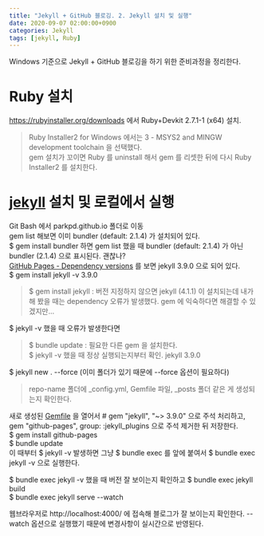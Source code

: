 ```yaml
---
title: "Jekyll + GitHub 블로깅. 2. Jekyll 설치 및 실행"
date: 2020-09-07 02:00:00+0900
categories: Jekyll
tags: [jekyll, Ruby]
---
```

Windows 기준으로 Jekyll + GitHub 블로깅을 하기 위한 준비과정을 정리한다.  
# Ruby 설치
<https://rubyinstaller.org/downloads> 에서 Ruby+Devkit 2.7.1-1 (x64) 설치.  
> Ruby Installer2 for Windows 에서는 3 - MSYS2 and MINGW development toolchain 을 선택했다.  
> gem 설치가 꼬이면 Ruby 를 uninstall 해서 gem 를 리셋한 뒤에 다시 Ruby Installer2 를 설치한다.  

# [jekyll](https://jekyllrb.com) 설치 및 로컬에서 실행
Git Bash 에서 parkpd.github.io 폴더로 이동  
gem list 해보면 이미 bundler (default: 2.1.4) 가 설치되어 있다.  
$ gem install bundler 하면 gem list 했을 때 bundler (default: 2.1.4) 가 아닌 bundler (2.1.4) 으로 표시된다. 괜찮나?  
[GitHub Pages - Dependency versions](https://pages.github.com/versions) 를 보면 jekyll 3.9.0 으로 되어 있다.  
$ gem install jekyll -v 3.9.0
> $ gem install jekyll : 버전 지정하지 않으면 jekyll (4.1.1) 이 설치되는데 내가 해 봤을 때는 dependency 오류가 발생했다. gem 에 익숙하다면 해결할 수 있겠지만...  

$ jekyll -v 했을 때 오류가 발생한다면
> $ bundle update : 필요한 다른 gem 을 설치한다.  
> $ jekyll -v 했을 때 정상 실행되는지부터 확인. jekyll 3.9.0  

$ jekyll new . --force (이미 폴더가 있기 때문에 --force 옵션이 필요하다)  
> repo-name 폴더에 _config.yml, Gemfile 파일, _posts 폴더 같은 게 생성되는지 확인한다.

새로 생성된 [Gemfile](https://bundler.io/v2.1/gemfile.html) 을 열어서 \# gem "jekyll", "~> 3.9.0" 으로 주석 처리하고, gem "github-pages", group: :jekyll_plugins 으로 주석 제거한 뒤 저장한다.  
$ gem install github-pages  
$ bundle update  
이 때부터 $ jekyll -v 발생하면 그냥 $ bundle exec 를 앞에 붙여서 $ bundle exec jekyll -v 으로 실행한다.  

$ bundle exec jekyll -v 했을 때 버전 잘 보이는지 확인하고
$ bundle exec jekyll build  
$ bundle exec jekyll serve --watch  

웹브라우저로 http://localhost:4000/ 에 접속해 블로그가 잘 보이는지 확인한다. --watch 옵션으로 실행했기 때문에 변경사항이 실시간으로 반영된다.
